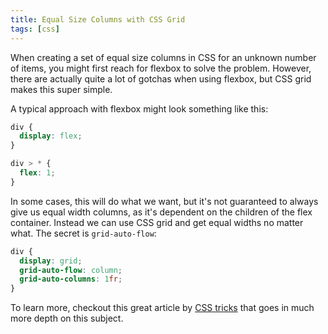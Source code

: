 ```yaml
---
title: Equal Size Columns with CSS Grid
tags: [css]
---
```


When creating a set of equal size columns in CSS for an unknown number of items,
you might first reach for flexbox to solve the problem. However, there are
actually quite a lot of gotchas when using flexbox, but CSS grid makes this
super simple.

A typical approach with flexbox might look something like this:

```css
div {
  display: flex;
}

div > * {
  flex: 1;
}
```

In some cases, this will do what we want, but it's not guaranteed to always give
us equal width columns, as it's dependent on the children of the flex container.
Instead we can use CSS grid and get equal widths no matter what. The secret is
`grid-auto-flow`:

```css {3}
div {
  display: grid;
  grid-auto-flow: column;
  grid-auto-columns: 1fr;
}
```

To learn more, checkout this great article by
[CSS tricks](https://css-tricks.com/equal-columns-with-flexbox-its-more-complicated-than-you-might-think/)
that goes in much more depth on this subject.
